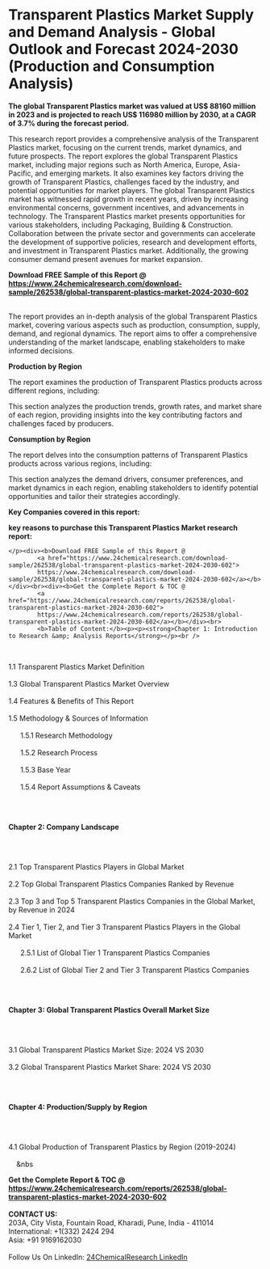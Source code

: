 <h1>Transparent Plastics Market Supply and Demand Analysis - Global Outlook and Forecast 2024-2030 (Production and Consumption Analysis)</h1><p><strong>The global Transparent Plastics market was valued at US$ 88160 million in 2023 and is projected to reach US$ 116980 million by 2030, at a CAGR of 3.7% during the forecast period.</strong></p><p>
</p><p>This research report provides a comprehensive analysis of the Transparent Plastics market, focusing on the current trends, market dynamics, and future prospects. The report explores the global Transparent Plastics market, including major regions such as North America, Europe, Asia-Pacific, and emerging markets. It also examines key factors driving the growth of Transparent Plastics, challenges faced by the industry, and potential opportunities for market players. The global Transparent Plastics market has witnessed rapid growth in recent years, driven by increasing environmental concerns, government incentives, and advancements in technology. The Transparent Plastics market presents opportunities for various stakeholders, including Packaging, Building &amp; Construction. Collaboration between the private sector and governments can accelerate the development of supportive policies, research and development efforts, and investment in Transparent Plastics market. Additionally, the growing consumer demand present avenues for market expansion.</p><div><b>Download FREE Sample of this Report @ 
            <a href="https://www.24chemicalresearch.com/download-sample/262538/global-transparent-plastics-market-2024-2030-602">
            https://www.24chemicalresearch.com/download-sample/262538/global-transparent-plastics-market-2024-2030-602</a></b></div><br><p>
</p><p>The report provides an in-depth analysis of the global Transparent Plastics market, covering various aspects such as production, consumption, supply, demand, and regional dynamics. The report aims to offer a comprehensive understanding of the market landscape, enabling stakeholders to make informed decisions.</p><p>
</p><p><strong>Production by Region</strong></p><p>
</p><p>The report examines the production of Transparent Plastics products across different regions, including:</p><p>
</p><p>
</p><p>This section analyzes the production trends, growth rates, and market share of each region, providing insights into the key contributing factors and challenges faced by producers.</p><p>
</p><p><strong>Consumption by Region</strong></p><p>
</p><p>The report delves into the consumption patterns of Transparent Plastics products across various regions, including:</p><p>
</p><p>
</p><p>This section analyzes the demand drivers, consumer preferences, and market dynamics in each region, enabling stakeholders to identify potential opportunities and tailor their strategies accordingly.</p><p>
<strong>Key Companies covered in this report:</strong></p><p>
</p><p>
</p><p><strong>key reasons to purchase this Transparent Plastics Market research report:</strong></p><p>

	</p><div><b>Download FREE Sample of this Report @ 
            <a href="https://www.24chemicalresearch.com/download-sample/262538/global-transparent-plastics-market-2024-2030-602">
            https://www.24chemicalresearch.com/download-sample/262538/global-transparent-plastics-market-2024-2030-602</a></b></div><br><div><b>Get the Complete Report & TOC @ 
            <a href="https://www.24chemicalresearch.com/reports/262538/global-transparent-plastics-market-2024-2030-602">
            https://www.24chemicalresearch.com/reports/262538/global-transparent-plastics-market-2024-2030-602</a></b></div><br>
            <b>Table of Content:</b><p><p><strong>Chapter 1: Introduction to Research &amp; Analysis Reports</strong></p><br />
<br />
<p>1.1 Transparent Plastics Market Definition<br /><br />
1.3 Global Transparent Plastics Market Overview<br /><br />
1.4 Features &amp; Benefits of This Report<br /><br />
1.5 Methodology &amp; Sources of Information<br /><br />
&nbsp;&nbsp;&nbsp;&nbsp;&nbsp; 1.5.1 Research Methodology<br /><br />
&nbsp;&nbsp;&nbsp;&nbsp;&nbsp; 1.5.2 Research Process<br /><br />
&nbsp;&nbsp;&nbsp;&nbsp;&nbsp; 1.5.3 Base Year<br /><br />
&nbsp;&nbsp;&nbsp;&nbsp;&nbsp; 1.5.4 Report Assumptions &amp; Caveats</p><br />
<br />
<p><strong>Chapter 2: Company Landscape</strong></p><br />
<br />
<p>2.1 Top Transparent Plastics Players in Global Market<br /><br />
2.2 Top Global Transparent Plastics Companies Ranked by Revenue<br /><br />
2.3 Top 3 and Top 5 Transparent Plastics Companies in the Global Market, by Revenue in 2024<br /><br />
2.4 Tier 1, Tier 2, and Tier 3 Transparent Plastics Players in the Global Market<br /><br />
&nbsp;&nbsp;&nbsp;&nbsp;&nbsp; 2.5.1 List of Global Tier 1 Transparent Plastics Companies<br /><br />
&nbsp;&nbsp;&nbsp;&nbsp;&nbsp; 2.6.2 List of Global Tier 2 and Tier 3 Transparent Plastics Companies</p><br />
<br />
<p><strong>Chapter 3: Global Transparent Plastics Overall Market Size</strong></p><br />
<br />
<p>3.1 Global Transparent Plastics Market Size: 2024 VS 2030<br /><br />
3.2 Global Transparent Plastics Market Share: 2024 VS 2030</p><br />
<br />
<p><strong>Chapter 4: Production/Supply by Region</strong></p><br />
<br />
<p>4.1 Global Production of Transparent Plastics by Region (2019-2024)<br /><br />
&nbsp;&nbsp;&nbsp;&nbsp;&nbs</p><div><b>Get the Complete Report & TOC @ 
            <a href="https://www.24chemicalresearch.com/reports/262538/global-transparent-plastics-market-2024-2030-602">
            https://www.24chemicalresearch.com/reports/262538/global-transparent-plastics-market-2024-2030-602</a></b></div><br><b>CONTACT US:</b><br>
            203A, City Vista, Fountain Road, Kharadi, Pune, India - 411014<br>
            International: +1(332) 2424 294<br>
            Asia: +91 9169162030 <br><br>
            Follow Us On LinkedIn: <a href="https://www.linkedin.com/company/24chemicalresearch/">24ChemicalResearch LinkedIn</a>